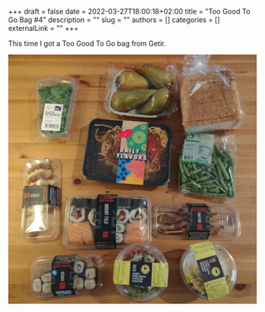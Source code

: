 +++ 
draft = false
date = 2022-03-27T18:00:18+02:00
title = "Too Good To Go Bag #4"
description = ""
slug = ""
authors = []
categories = []
externalLink = ""
+++

This time I got a Too Good To Go bag from Getir.


![Too Good To Go bag 4](/images/too-good-to-go-4.jpeg)

